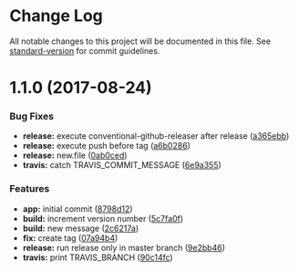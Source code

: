 # Change Log

All notable changes to this project will be documented in this file. See [standard-version](https://github.com/conventional-changelog/standard-version) for commit guidelines.

<a name="1.1.0"></a>
# 1.1.0 (2017-08-24)


### Bug Fixes

* **release:** execute conventional-github-releaser after release ([a365ebb](https://github.com/d9iracd/travis/commit/a365ebb))
* **release:** execute push before tag ([a6b0286](https://github.com/d9iracd/travis/commit/a6b0286))
* **release:** new.file ([0ab0ced](https://github.com/d9iracd/travis/commit/0ab0ced))
* **travis:** catch TRAVIS_COMMIT_MESSAGE ([6e9a355](https://github.com/d9iracd/travis/commit/6e9a355))


### Features

* **app:** initial commit ([8798d12](https://github.com/d9iracd/travis/commit/8798d12))
* **build:** increment version number ([5c7fa0f](https://github.com/d9iracd/travis/commit/5c7fa0f))
* **build:** new message ([2c6217a](https://github.com/d9iracd/travis/commit/2c6217a))
* **fix:** create tag ([07a94b4](https://github.com/d9iracd/travis/commit/07a94b4))
* **release:** run release only in master branch ([9e2bb46](https://github.com/d9iracd/travis/commit/9e2bb46))
* **travis:** print TRAVIS_BRANCH ([90c14fc](https://github.com/d9iracd/travis/commit/90c14fc))
